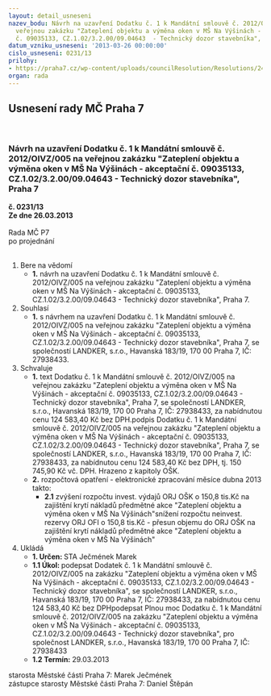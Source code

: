 ```yaml
---
layout: detail_usneseni
nazev_bodu: Návrh na uzavření Dodatku č. 1 k Mandátní smlouvě č. 2012/OIVZ/005 na
  veřejnou zakázku "Zateplení objektu a výměna oken v MŠ Na Výšinách - akceptační
  č. 09035133, CZ.1.02/3.2.00/09.04643  - Technický dozor stavebníka", Praha 7
datum_vzniku_usneseni: '2013-03-26 00:00:00'
cislo_usneseni: 0231/13
prilohy:
- https://praha7.cz/wp-content/uploads/councilResolution/Resolutions/24150/17-13-1.usnesen%c3%ad_%c4%8d._0089.doc
organ: rada
---
```

<div id="ucUsn_pList" class="usn">
	<span><h2>Usnesení rady MČ Praha 7 </h2>
<br></span><div class="standBody">
<span><h3>Návrh na uzavření Dodatku č. 1 k Mandátní smlouvě č. 2012/OIVZ/005 na veřejnou zakázku "Zateplení objektu a výměna oken v MŠ Na Výšinách - akceptační č. 09035133, CZ.1.02/3.2.00/09.04643  - Technický dozor stavebníka", Praha 7</h3></span><div class="center">
		<strong>č. 0231/13</strong><br>
	</div>
<div class="center">
		<strong>Ze dne 26.03.2013</strong><br><br>
	</div>Rada MČ P7<br> po projednání<br><br><ol>
<li>Bere na vědomí<ul><li>
<strong>1.</strong> návrh na uzavření Dodatku č. 1 k Mandátní smlouvě č. 2012/OIVZ/005 na veřejnou zakázku "Zateplení objektu a výměna oken v MŠ Na Výšinách - akceptační č. 09035133, CZ.1.02/3.2.00/09.04643  - Technický dozor stavebníka", Praha 7.</li></ul>
</li>
<li>Souhlasí<ul><li>
<strong>1.</strong> s návrhem na uzavření Dodatku č. 1 k Mandátní smlouvě č. 2012/OIVZ/005 na veřejnou zakázku "Zateplení objektu a výměna oken v MŠ Na Výšinách - akceptační č. 09035133, CZ.1.02/3.2.00/09.04643  - Technický dozor stavebníka", Praha 7, se společností LANDKER, s.r.o., Havanská 183/19, 170 00 Praha 7, IČ: 27938433.</li></ul>
</li>
<li>Schvaluje<ul>
<li>
<strong>1.</strong> text Dodatku č. 1 k Mandátní smlouvě č. 2012/OIVZ/005 na veřejnou zakázku "Zateplení objektu a výměna oken v MŠ Na Výšinách - akceptační č. 09035133, CZ.1.02/3.2.00/09.04643  - Technický dozor stavebníka", Praha 7, se společností LANDKER, s.r.o., Havanská 183/19, 170 00 Praha 7, IČ: 27938433, za nabídnutou cenu  124 583,40 Kč bez DPH.podpis Dodatku č. 1 k Mandátní smlouvě č. 2012/OIVZ/005 na veřejnou zakázku "Zateplení objektu a výměna oken v MŠ Na Výšinách - akceptační č. 09035133, CZ.1.02/3.2.00/09.04643  - Technický dozor stavebníka", Praha 7, se společností LANDKER, s.r.o., Havanská 183/19, 170 00 Praha 7, IČ: 27938433, za nabídnutou cenu  124 583,40 Kč bez DPH, tj. 150 745,90 Kč vč. DPH. Hrazeno z kapitoly OŠK.</li>
<li>
<strong>2.</strong> rozpočtová opatření - elektronické zpracování měsíce dubna 2013 takto:<ul><li>
<strong>2.1</strong> zvýšení rozpočtu invest. výdajů ORJ OŠK o 150,8 tis.Kč  na zajištění krytí nákladů předmětné akce "Zateplení objektu a výměna oken v MŠ Na Výšinách"snížení rozpočtu neinvest. rezervy ORJ OFI o 150,8 tis.Kč  - přesun objemu do ORJ OŠK na zajištění krytí nákladů  předmětné akce "Zateplení objektu a výměna oken v MŠ Na Výšinách"</li></ul>
</li>
</ul>
</li>
<li>Ukládá<ul>
<li>
<strong>1. Určen: </strong>STA Ječmének Marek</li>
<li>
<strong>1.1 Úkol: </strong>podepsat  Dodatek č. 1 k Mandátní smlouvě č. 2012/OIVZ/005  na zakázku "Zateplení objektu  a výměna oken v MŠ Na Výšinách - akceptační č. 09035133, CZ.1.02/3.2.00/09.04643 - Technický dozor stavebníka", se společností LANDKER, s.r.o., Havanská 183/19, 170 00 Praha 7, IČ: 27938433, za nabídnutou cenu 124 583,40 Kč bez DPHpodepsat Plnou moc Dodatku č. 1 k Mandátní smlouvě č. 2012/OIVZ/005  na zakázku "Zateplení objektu  a výměna oken v MŠ Na Výšinách - akceptační č. 09035133, CZ.1.02/3.2.00/09.04643 - Technický dozor stavebníka", pro společnost  LANDKER, s.r.o., Havanská 183/19, 170 00 Praha 7, IČ: 27938433</li>
<li>
<strong>1.2 Termín: </strong>29.03.2013</li>
</ul>
</li>
</ol>starosta Městské části Praha 7: Marek Ječmének<br>zástupce starosty Městské části Praha 7: Daniel Štěpán 
</div>
</div>